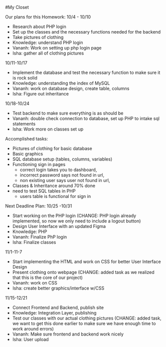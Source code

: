 #My Closet

Our plans for this Homework:
10/4 - 10/10
- Research about PHP login
- Set up the classes and the necessary functions needed for the backend
- Take pictures of clothing
- Knowledge: understand PHP login
- Vananh: Work on setting up php login page
- Isha: gather all of clothing pictures

10/11-10/17
- Implement the database and test the necessary function to make sure it is rock solid
- Knowledge: understanding the index of MySQL
- Vananh: work on database design, create table, columns
- Isha: Figure out inheritance

10/18-10/24
- Test backend to make sure everything is as should be
- Vananh: double check connection to database, set up PHP to intake sql statements
- Isha: Work more on classes set up

Accomplished tasks:
- Pictures of clothing for basic database
- Basic graphics
- SQL database setup (tables, columns, variables)
- Functioning sign in pages
  - correct login takes you to dashboard,
  - incorrect password says not found in url,
  - non existing user says user not found in url,
- Classes & Inheritance around 70% done
- need to test SQL tables in PHP
  - users table is functional for sign in

Next Deadline Plan: 
10/25 -10/31
- Start working on the PHP login (CHANGE: PHP login already implemented, so now we only need to include a logout button)
- Design User Interface with an updated Figma
- Knowledge: PHP
- Vananh: Finalize PhP login 
- Isha: Finalize classes

11/1-11-7
- Start implementing the HTML and work on CSS for better User Interface Design
- Present clothing onto webpage (CHANGE: added task as we realized that this is the core of our project)
- Vananh: work on CSS
- Isha: create better graphics/interface w/CSS

11/15-12/21
- Connect Frontend and Backend, publish site
- Knowledge: Integration Layer, publishing
- Test our classes with our actual clothing pictures (CHANGE: added task, we want to get this done earlier to make sure we have enough time to work around errors)
- Vananh: Make sure frontend and backend work nicely
- Isha: User upload
